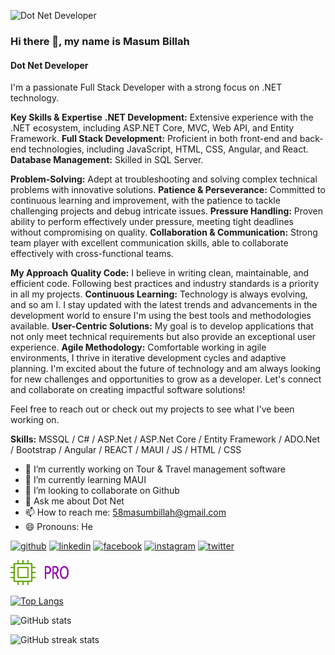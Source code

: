 ![Dot Net Developer](https://scontent.fdac165-1.fna.fbcdn.net/v/t39.30808-6/442478125_1558366018071910_9057235420801786572_n.png?_nc_cat=105&ccb=1-7&_nc_sid=5f2048&_nc_eui2=AeGfBOwZIKlIhTGY-V13cBw2yO8F46SeYtfI7wXjpJ5i1_MzpHxmiES658wfJsfbW3PV--RUJ5edCqnsiHYj7r7H&_nc_ohc=ZYhLcORSQi4Q7kNvgGz1aa-&_nc_ht=scontent.fdac165-1.fna&oh=00_AYA_lw0cK4RqjcjcUur5Y-bZavsNNKpiF41VcXIzXPebSA&oe=664D861B)

### Hi there 👋, my name is Masum Billah
#### Dot Net Developer


I'm a passionate Full Stack Developer with a strong focus on .NET technology.

**Key Skills & Expertise**
**.NET Development:** Extensive experience with the .NET ecosystem, including ASP.NET Core, MVC, Web API, and Entity Framework.
**Full Stack Development:** Proficient in both front-end and back-end technologies, including JavaScript, HTML, CSS, Angular, and React.
**Database Management:** Skilled in SQL Server.

**Problem-Solving:** Adept at troubleshooting and solving complex technical problems with innovative solutions.
**Patience & Perseverance:** Committed to continuous learning and improvement, with the patience to tackle challenging projects and debug intricate issues.
**Pressure Handling:** Proven ability to perform effectively under pressure, meeting tight deadlines without compromising on quality.
**Collaboration & Communication:** Strong team player with excellent communication skills, able to collaborate effectively with cross-functional teams.
                                           
**My Approach**
**Quality Code:** I believe in writing clean, maintainable, and efficient code. Following best practices and industry standards is a priority in all my projects.
**Continuous Learning:** Technology is always evolving, and so am I. I stay updated with the latest trends and advancements in the development world to ensure I'm using the best tools and methodologies available.
**User-Centric Solutions:** My goal is to develop applications that not only meet technical requirements but also provide an exceptional user experience.
**Agile Methodology:** Comfortable working in agile environments, I thrive in iterative development cycles and adaptive planning.
I'm excited about the future of technology and am always looking for new challenges and opportunities to grow as a developer. Let's connect and collaborate on creating impactful software solutions!

Feel free to reach out or check out my projects to see what I've been working on.

**Skills:** MSSQL / C# / ASP.Net / ASP.Net Core / Entity Framework / ADO.Net / Bootstrap / Angular / REACT / MAUI / JS / HTML / CSS

- 🔭 I’m currently working on Tour & Travel management software 
- 🌱 I’m currently learning MAUI 
- 👯 I’m looking to collaborate on Github 
- 💬 Ask me about Dot Net  
- 📫 How to reach me: 58masumbillah@gmail.com 
- 😄 Pronouns: He 


[<img src='https://cdn.jsdelivr.net/npm/simple-icons@3.0.1/icons/github.svg' alt='github' height='40'>](https://github.com/masum1277741)  [<img src='https://cdn.jsdelivr.net/npm/simple-icons@3.0.1/icons/linkedin.svg' alt='linkedin' height='40'>](https://www.linkedin.com/in/https://www.linkedin.com/in/masum-billah-b290072ba//)  [<img src='https://cdn.jsdelivr.net/npm/simple-icons@3.0.1/icons/facebook.svg' alt='facebook' height='40'>](https://www.facebook.com/https://www.facebook.com/profile.php?id=100016955805028#)  [<img src='https://cdn.jsdelivr.net/npm/simple-icons@3.0.1/icons/instagram.svg' alt='instagram' height='40'>](https://www.instagram.com/https://www.instagram.com/billah.9//)  [<img src='https://cdn.jsdelivr.net/npm/simple-icons@3.0.1/icons/twitter.svg' alt='twitter' height='40'>](https://twitter.com/https://x.com/MasumB449)  

<a href='https://docs.github.com/en/developers'><img src='https://raw.githubusercontent.com/acervenky/animated-github-badges/master/assets/devbadge.gif' width='40' height='40'></a> <a href='https://github.com/pricing'><img src='https://raw.githubusercontent.com/acervenky/animated-github-badges/master/assets/pro.gif' width='40' height='40'></a> 

[![Top Langs](https://github-readme-stats.vercel.app/api/top-langs/?username=masum1277741)](https://github.com/anuraghazra/github-readme-stats)

![GitHub stats](https://github-readme-stats.vercel.app/api?username=masum1277741&show_icons=true)  

![GitHub streak stats](https://streak-stats.demolab.com/?user=masum1277741)  

